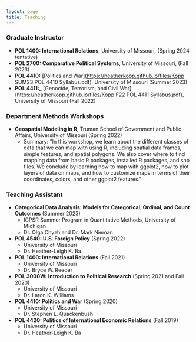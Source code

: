 ```yaml
---
layout: page
title: Teaching
---
```

### Graduate Instructor 
- __POL 1400: International Relations__, University of Missouri, (Spring 2024 tentative)
- __POL 2700: Comparative Political Systems__, University of Missouri, (Fall 2023) 
- __POL 4410:__ [Politics and War](https://heatherkopp.github.io/files/Kopp SUM23 POL 4410 Syllabus.pdf), University of Missouri (Summer 2023)
- __POL 4411:___ [Genocide, Terrorism, and Civil War](https://heatherkopp.github.io/files/Kopp F22 POL 4411 Syllabus.pdf), University of Missouri (Fall 2022)

### Department Methods Workshops
- __Geospatial Modeling in R__, Truman School of Government and Public Affairs, University of Missouri (Spring 2022)
    - Summary: "In this workshop, we learn about the different classes of data that we can map with using R, including spatial data frames, simple features, and spatial polygons. We also cover where to find mapping data from basic R packages, installed R packages, and shp files. We conclude by learning how to map with ggplot2, how to plot layers of data on maps, and how to customize maps in terms of their coordinates, colors, and other ggplot2 features."

### Teaching Assistant 
- __Categorical Data Analysis: Models for Categorical, Ordinal, and Count Outcomes__ (Summer 2023)
    - ICPSR Summer Program in Quantitative Methods, University of Michigan
    - Dr. Olga Chyzh and Dr. Mark Nieman
- __POL 4540: U.S. Foreign Policy__ (Spring 2022)
    - University of Missouri
    - Dr. Heather-Leigh K. Ba
- __POL 1400: International Relations__ (Fall 2021)
    - University of Missouri
    - Dr. Bryce W. Reeder
- __POL 3000W: Introduction to Political Research__ (Spring 2021 and Fall 2020)
    - University of Missouri
    - Dr. Laron K. Williams
- __POL 4410: Politics and War__ (Spring 2020)
    - University of Missouri
    - Dr. Stephen L. Quackenbush
- __POL 4420: Politics of International Economic Relations__ (Fall 2019)
    - University of Missouri
    - Dr. Heather-Leigh K. Ba

